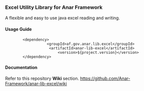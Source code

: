 ### Excel Utility Library for Anar Framework

A flexible and easy to use java excel reading and writing.


#### Usage Guide

```
		<dependency>
	               <groupId>af.gov.anar.lib.excel</groupId>
	                <artifactId>anar-lib-excel</artifactId>
                        <version>${project.version}</version>
		</dependency>

```


#### Documentation

Refer to this repository **Wiki** section.
https://github.com/Anar-Framework/anar-lib-excel/wiki